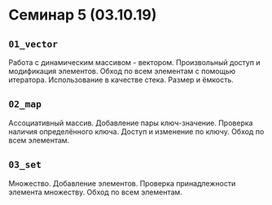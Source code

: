 # Семинар 5 (03.10.19)

## `01_vector`

Работа с динамическим массивом - вектором. Произвольный доступ и модификация элементов. Обход по всем элементам с помощью итератора. Использование в качестве стека. Размер и ёмкость.

## `02_map`

Ассоциативный массив. Добавление пары ключ-значение. Проверка наличия определённого ключа. Доступ и изменение по ключу. Обход по всем элементам.

## `03_set`

Множество. Добавление элементов. Проверка принадлежности элемента множеству. Обход по всем элементам.
